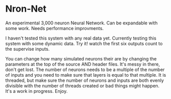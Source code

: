 # Nron-Net
An experimental 3,000 neuron Neural Network. Can be expandable with some work. Needs performance improvments.

I haven't tested this system with any real data yet. Currently testing this system with some dynamic data. Try it! watch the first six outputs count to the supervise inputs.

You can change how many simulated neurons their are by changing the parameters at the top of the source AND header files. It's messy in there, don't get lost.
The number of neurons needs to be a multiple of the number of inputs and you need to make sure that layers is equal to that 
multiple. It is threaded, but make sure the number of neurons and inputs are both evenly divisible with the number of threads
created or bad things might happen. It's a work in progress. Enjoy.
